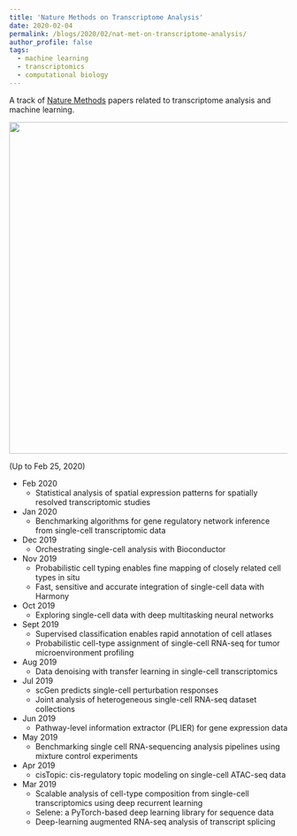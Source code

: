```yaml
---
title: 'Nature Methods on Transcriptome Analysis'
date: 2020-02-04
permalink: /blogs/2020/02/nat-met-on-transcriptome-analysis/
author_profile: false
tags:
  - machine learning
  - transcriptomics
  - computational biology
---
```


A track of [Nature Methods](https://www.nature.com/nmeth/) papers related to transcriptome analysis and machine learning.


<p align="center">
    <img src="https://hzmaxwell.github.io/images/nature-methods.jpg" width="600"/>
</p>



(Up to Feb 25, 2020)




- Feb 2020
  - Statistical analysis of spatial expression patterns for spatially resolved transcriptomic studies
- Jan 2020
  - Benchmarking algorithms for gene regulatory network inference from single-cell transcriptomic data
- Dec 2019
  - Orchestrating single-cell analysis with Bioconductor
- Nov 2019
  - Probabilistic cell typing enables fine mapping of closely related cell types in situ
  - Fast, sensitive and accurate integration of single-cell data with Harmony
- Oct 2019
  - Exploring single-cell data with deep multitasking neural networks
- Sept 2019
  - Supervised classification enables rapid annotation of cell atlases
  - Probabilistic cell-type assignment of single-cell RNA-seq for tumor microenvironment profiling
- Aug 2019
  - Data denoising with transfer learning in single-cell transcriptomics
- Jul 2019
  - scGen predicts single-cell perturbation responses
  - Joint analysis of heterogeneous single-cell RNA-seq dataset collections
- Jun 2019
  - Pathway-level information extractor (PLIER) for gene expression data
- May 2019
  - Benchmarking single cell RNA-sequencing analysis pipelines using mixture control experiments
- Apr 2019
  - cisTopic: cis-regulatory topic modeling on single-cell ATAC-seq data
- Mar 2019
  - Scalable analysis of cell-type composition from single-cell transcriptomics using deep recurrent learning
  - Selene: a PyTorch-based deep learning library for sequence data
  - Deep-learning augmented RNA-seq analysis of transcript splicing








